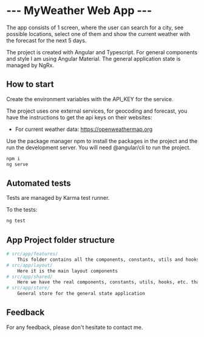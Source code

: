 # --- MyWeather Web App ---

The app consists of 1 screen, where the user can search for a city, see possible locations, select one of them and show the current weather with the forecast for the next 5 days.

The project is created with Angular and Typescript.
For general components and style I am using Angular Material.
The general application state is managed by NgRx.

## How to start

Create the environment variables with the API_KEY for the service.

The project uses one external services, for geocoding and forecast, you have the instructions to get the api keys on their websites:

- For current weather data: https://openweathermap.org

Use the package manager npm to install the packages in the project and the run the development server.
You will need @angular/cli to run the project.

```bash
npm i
ng serve
```

## Automated tests

Tests are managed by Karma test runner.

To the tests:
```bash
ng test
```

## App Project folder structure

```bash
# src/app/features/
    This folder contains all the components, constants, utils and hooks that only matters to the feature.
# src/app/layout/
    Here it is the main layout components
# src/app/shared/
    Here we have the real components, constants, utils, hooks, etc. that are truly shared across the entire project
# src/app/store/
    General store for the general state application
```
## Feedback
For any feedback, please don't hesitate to contact me.